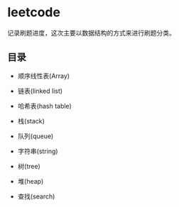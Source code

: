 # leetcode

记录刷题进度，这次主要以数据结构的方式来进行刷题分类。

## 目录

- 顺序线性表(Array)

- 链表(linked list)

- 哈希表(hash table)

- 栈(stack)

- 队列(queue)

- 字符串(string)

- 树(tree)

- 堆(heap)

- 查找(search)
